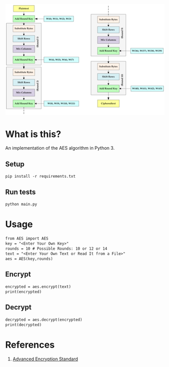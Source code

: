 ![alt text](https://github.com/alaeimo/AES/blob/master/img/AES-Overview.png)

# What is this?

An implementation of the AES algorithm in Python 3.

## Setup

```
pip install -r requirements.txt
```

## Run tests

```
python main.py
```

# Usage

```
from AES import AES
key = "<Enter Your Own Key>"
rounds = 10 # Possible Rounds: 10 or 12 or 14
text = "<Enter Your Own Text or Read It from a File>"
aes = AES(key,rounds)
```

## Encrypt

```
encrypted = aes.encrypt(text)
print(encrypted)
```

## Decrypt

```
decrypted = aes.decrypt(encrypted)
print(decrypted)
```

# References

1.  [Advanced Encryption Standard](https://en.wikipedia.org/wiki/Advanced_Encryption_Standard)
